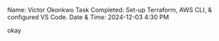 Name: Victor Okonkwo
Task Completed: Set-up Terraform, AWS CLI, & configured VS Code.
Date & Time: 2024-12-03 4:30 PM 


okay